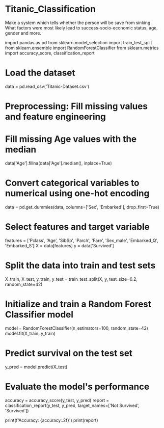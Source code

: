 # Titanic_Classification
Make a system which tells whether the person will be
save from sinking. What factors were most likely lead to success-socio-economic status, age, gender and more.

import pandas as pd
from sklearn.model_selection import train_test_split
from sklearn.ensemble import RandomForestClassifier
from sklearn.metrics import accuracy_score, classification_report

# Load the dataset
data = pd.read_csv('Titanic-Dataset.csv')

# Preprocessing: Fill missing values and feature engineering
# Fill missing Age values with the median
data['Age'].fillna(data['Age'].median(), inplace=True)

# Convert categorical variables to numerical using one-hot encoding
data = pd.get_dummies(data, columns=['Sex', 'Embarked'], drop_first=True)

# Select features and target variable
features = ['Pclass', 'Age', 'SibSp', 'Parch', 'Fare', 'Sex_male', 'Embarked_Q', 'Embarked_S']
X = data[features]
y = data['Survived']

# Split the data into train and test sets
X_train, X_test, y_train, y_test = train_test_split(X, y, test_size=0.2, random_state=42)

# Initialize and train a Random Forest Classifier model
model = RandomForestClassifier(n_estimators=100, random_state=42)
model.fit(X_train, y_train)

# Predict survival on the test set
y_pred = model.predict(X_test)

# Evaluate the model's performance
accuracy = accuracy_score(y_test, y_pred)
report = classification_report(y_test, y_pred, target_names=['Not Survived', 'Survived'])

print(f'Accuracy: {accuracy:.2f}')
print(report)
